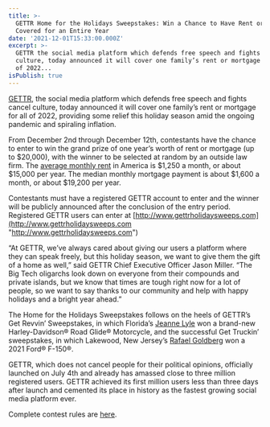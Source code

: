 ```yaml
---
title: >-
  GETTR Home for the Holidays Sweepstakes: Win a Chance to Have Rent or Mortgage
  Covered for an Entire Year
date: '2021-12-01T15:33:00.000Z'
excerpt: >-
  GETTR the social media platform which defends free speech and fights cancel
  culture, today announced it will cover one family’s rent or mortgage for all
  of 2022...
isPublish: true
---
```


[GETTR](http://www.gettr.com/), the social media platform which defends free speech and fights cancel culture, today announced it will cover one family’s rent or mortgage for all of 2022, providing some relief this holiday season amid the ongoing pandemic and spiraling inflation.

From December 2nd through December 12th, contestants have the chance to enter to win the grand prize of one year’s worth of rent or mortgage (up to $20,000), with the winner to be selected at random by an outside law firm. The [average monthly rent](https://www.earnest.com/blog/how-much-does-it-cost-to-rent-in-your-city-or-state/) in America is $1,250 a month, or about $15,000 per year. The median monthly mortgage payment is about $1,600 a month, or about $19,200 per year.

Contestants must have a registered GETTR account to enter and the winner will be publicly announced after the conclusion of the entry period. Registered GETTR users can enter at [http://www.gettrholidaysweeps.com](http://www.gettrholidaysweeps.com "http://www.gettrholidaysweeps.com")

“At GETTR, we’ve always cared about giving our users a platform where they can speak freely, but this holiday season, we want to give them the gift of a home as well,” said GETTR Chief Executive Officer Jason Miller. “The Big Tech oligarchs look down on everyone from their compounds and private islands, but we know that times are tough right now for a lot of people, so we want to say thanks to our community and help with happy holidays and a bright year ahead.”

The Home for the Holidays Sweepstakes follows on the heels of GETTR’s Get Revvin’ Sweepstakes, in which Florida’s [Jeanne Lyle](https://gettr.com/post/pgrrj51d8d) won a brand-new Harley-Davidson® Road Glide® Motorcycle, and the successful Get Truckin’ sweepstakes, in which Lakewood, New Jersey’s [Rafael Goldberg](https://www.gettr.com/post/pc02s5efcf) won a 2021 Ford® F-150®.

GETTR, which does not cancel people for their political opinions, officially launched on July 4th and already has amassed close to three million registered users. GETTR achieved its first million users less than three days after launch and cemented its place in history as the fastest growing social media platform ever.

Complete contest rules are [here](https://forms.gettr.com/landing/home-for-the-holidays-rules).
